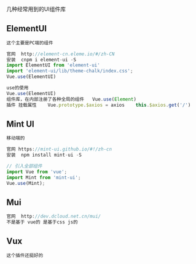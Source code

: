几种经常用到的UI组件库

## ElementUI

```js
这个主要是PC端的组件

官网  http://element-cn.eleme.io/#/zh-CN
安装  cnpm i element-ui -S
import ElementUI from 'element-ui'
import 'element-ui/lib/theme-chalk/index.css';
Vue.use(ElementUI)
```

```js
use的使用
Vue.use(ElementUI)
组件库，在内部注册了各种全局的组件   Vue.use(Element) 
插件 挂载属性    Vue.prototype.$axios = axios    this.$axios.get('/')
```

## Mint UI

```js
移动端的

官网 https://mint-ui.github.io/#!/zh-cn
安装  npm install mint-ui -S

// 引入全部组件
import Vue from 'vue';
import Mint from 'mint-ui';
Vue.use(Mint);
```

## Mui

```js
官网  http://dev.dcloud.net.cn/mui/
不是基于 vue的 是基于css js的
```

## Vux

```js
这个插件还挺好的
```
